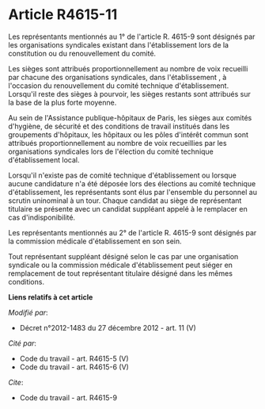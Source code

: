 # Article R4615-11

Les représentants mentionnés au 1° de l'article R. 4615-9 sont désignés par les organisations syndicales existant dans
l'établissement    lors de la constitution ou du renouvellement du comité. 

Les sièges sont attribués proportionnellement au nombre de voix recueilli par chacune des organisations syndicales, dans
l'établissement    , à l'occasion du renouvellement du comité technique d'établissement. Lorsqu'il reste des sièges à
pourvoir, les sièges restants sont attribués sur la base de la plus forte moyenne. 

Au sein de l'Assistance publique-hôpitaux de Paris, les sièges aux comités d'hygiène, de sécurité et des conditions de
travail institués dans les groupements d'hôpitaux, les hôpitaux ou les pôles d'intérêt commun sont attribués
proportionnellement au nombre de voix recueillies par les organisations syndicales lors de l'élection du comité technique
d'établissement local. 

Lorsqu'il n'existe pas de comité technique d'établissement ou lorsque aucune candidature n'a été déposée lors des élections
au comité technique d'établissement, les représentants sont élus par l'ensemble du personnel au scrutin uninominal à un tour.
Chaque candidat au siège de représentant titulaire se présente avec un candidat suppléant appelé à le remplacer en cas
d'indisponibilité. 

Les représentants mentionnés au 2° de l'article R. 4615-9 sont désignés par la commission médicale d'établissement en son
sein. 

Tout représentant suppléant désigné selon le cas par une organisation syndicale ou la commission médicale d'établissement
peut siéger en remplacement de tout représentant titulaire désigné dans les mêmes conditions.

**Liens relatifs à cet article**

_Modifié par_:

  - Décret n°2012-1483 du 27 décembre 2012 - art. 11 (V)

_Cité par_:

  - Code du travail - art. R4615-5 (V)
  - Code du travail - art. R4615-6 (V)

_Cite_:

  - Code du travail - art. R4615-9
